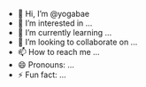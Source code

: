- 👋 Hi, I’m @yogabae
- 👀 I’m interested in ...
- 🌱 I’m currently learning ...
- 💞️ I’m looking to collaborate on ...
- 📫 How to reach me ...
- 😄 Pronouns: ...
- ⚡ Fun fact: ...

<!---
yogabae/yogabae is a ✨ special ✨ repository because its `README.md` (this file) appears on your GitHub profile.
You can click the Preview link to take a look at your changes.
--->
